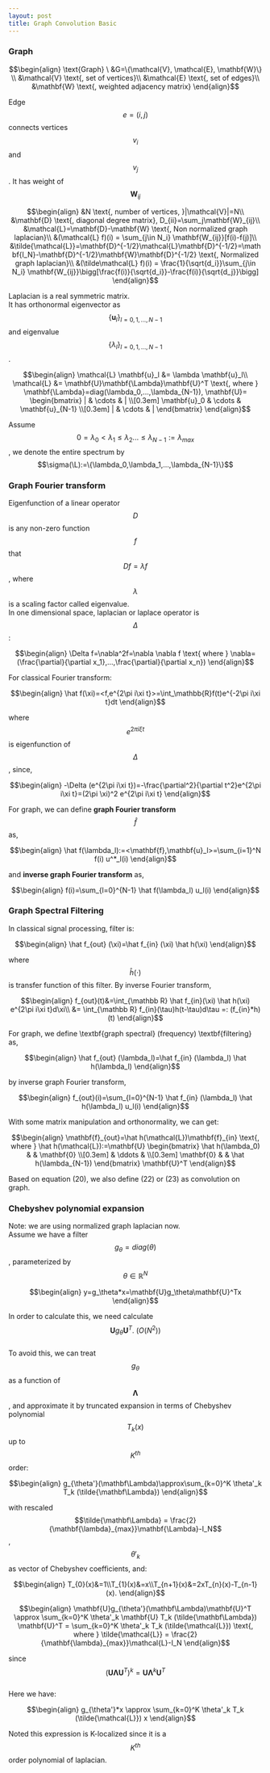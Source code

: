 ```yaml
---
layout: post
title: Graph Convolution Basic
---
```


### Graph

$$\begin{align}
\text{Graph} \ &G=\{\mathcal{V}, \mathcal{E}, \mathbf{W}\} \\
&\mathcal{V} \text{, set of vertices}\\
&\mathcal{E} \text{, set of edges}\\
&\mathbf{W} \text{, weighted adjacency matrix}
\end{align}$$  

Edge $$e=(i,j)$$ connects vertices $$v_i$$ and $$v_j$$. It has weight of $$\mathbf{W}_{ij}$$

$$\begin{align}
&N \text{, number of vertices, }|\mathcal{V}|=N\\
&\mathbf{D} \text{, diagonal degree matrix}, D_{ii}=\sum_j\mathbf{W}_{ij}\\
&\mathcal{L}=\mathbf{D}-\mathbf{W} \text{, Non normalized graph laplacian}\\
&(\mathcal{L} f)(i) = \sum_{j\in N_i} \mathbf{W_{ij}}[f(i)-f(j)]\\
&\tilde{\mathcal{L}}=\mathbf{D}^{-1/2}\mathcal{L}\mathbf{D}^{-1/2}=\mathbf{I_N}-\mathbf{D}^{-1/2}\mathbf{W}\mathbf{D}^{-1/2} \text{, Normalized graph laplacian}\\
&(\tilde\mathcal{L} f)(i) = \frac{1}{\sqrt{d_i}}\sum_{j\in N_i} \mathbf{W_{ij}}\bigg[\frac{f(i)}{\sqrt{d_i}}-\frac{f(i)}{\sqrt{d_j}}\bigg]
\end{align}$$  

Laplacian is a real symmetric matrix.  
It has orthonormal eigenvector as $$\{\mathbf{u}_l\}_{l=0,1,...,N-1}$$ and eigenvalue $$\{\lambda_l\}_{l=0,1,...,N-1}$$.  

$$\begin{align}
\mathcal{L} \mathbf{u}_l &= \lambda \mathbf{u}_l\\
\mathcal{L} &= \mathbf{U}\mathbf{\Lambda}\mathbf{U}^T \text{, where } \mathbf{\Lambda}=diag(\lambda_0,...,\lambda_{N-1}), 
\mathbf{U}= 
\begin{bmatrix}
        |            & \cdots & | \\[0.3em]
        \mathbf{u}_0 & \cdots & \mathbf{u}_{N-1} \\[0.3em]
        |            & \cdots & |
\end{bmatrix}
\end{align}$$  

Assume $$0=\lambda_0<\lambda_1\le\lambda_2...\le\lambda_{N-1}:=\lambda_{max}$$, we denote the entire spectrum by $$\sigma(\L):=\{\lambda_0,\lambda_1,...,\lambda_{N-1}\}$$  

### Graph Fourier transform
Eigenfunction of a linear operator $$D$$ is any non-zero function $$f$$ that $$Df=\lambda f$$, where $$\lambda$$ is a scaling factor called eigenvalue.  
In one dimensional space, laplacian or laplace operator is $$\Delta$$:

$$\begin{align}
\Delta f=\nabla^2f=\nabla \nabla f \text{ where } \nabla=(\frac{\partial}{\partial x_1},...,\frac{\partial}{\partial x_n})
\end{align}$$

For classical Fourier transform:

$$\begin{align}
\hat f(\xi)=<f,e^{2\pi i\xi t}>=\int_\mathbb{R}f(t)e^{-2\pi i\xi t}dt
\end{align}$$

where $$e^{2\pi i\xi t}$$ is eigenfunction of $$\Delta$$, since,

$$\begin{align}
-\Delta (e^{2\pi i\xi t})=-\frac{\partial^2}{\partial t^2}e^{2\pi i\xi t}=(2\pi \xi)^2 e^{2\pi i\xi t} 
\end{align}$$

For graph, we can define **graph Fourier transform**  $$\hat f$$ as,

$$\begin{align}
\hat f(\lambda_l):=<\mathbf{f},\mathbf{u}_l>=\sum_{i=1}^N f(i) u^*_l(i) 
\end{align}$$

and **inverse graph Fourier transform** as,

$$\begin{align}
f(i)=\sum_{l=0}^{N-1} \hat f(\lambda_l) u_l(i) 
\end{align}$$

### Graph Spectral Filtering
In classical signal processing, filter is:

$$\begin{align}
\hat f_{out} (\xi)=\hat f_{in} (\xi) \hat h(\xi) 
\end{align}$$

where $$\hat h(\cdot)$$ is transfer function of this filter. By inverse Fourier transform,

$$\begin{align}
f_{out}(t)&=\int_{\mathbb R} \hat f_{in}(\xi) \hat h(\xi) e^{2\pi i\xi t}d\xi\\
&= \int_{\mathbb R} f_{in}(\tau)h(t-\tau)d\tau =: (f_{in}*h)(t)
\end{align}$$

For graph, we define \textbf{graph spectral} (frequency) \textbf{filtering} as,

$$\begin{align}
\hat f_{out} (\lambda_l)=\hat f_{in} (\lambda_l) \hat h(\lambda_l) 
\end{align}$$

by inverse graph Fourier transform, 

$$\begin{align}
f_{out}(i)=\sum_{l=0}^{N-1} \hat f_{in} (\lambda_l) \hat h(\lambda_l) u_l(i)
\end{align}$$

With some matrix manipulation and orthonormality, we can get:

$$\begin{align}
\mathbf{f}_{out}=\hat h(\mathcal{L})\mathbf{f}_{in} \text{, where } \hat h(\mathcal{L}):=\mathbf{U}
\begin{bmatrix}
    \hat h(\lambda_0) &        & \mathbf{0} \\[0.3em]
                      & \ddots &  \\[0.3em]
    \mathbf{0}        &        & \hat h(\lambda_{N-1})
\end{bmatrix}
\mathbf{U}^T
\end{align}$$

Based on equation (20), we also define (22) or (23) as convolution on graph.

### Chebyshev polynomial expansion
Note: we are using normalized graph laplacian now.  
Assume we have a filter $$g_\theta = diag(\theta)$$, parameterized by $$\theta \in \mathbb R^N$$

$$\begin{align}
y=g_\theta*x=\mathbf{U}g_\theta\mathbf{U}^Tx
\end{align}$$

In order to calculate this, we need calculate $$\mathbf{U}g_\theta\mathbf{U}^T. ~ (O(N^2))$$  
To avoid this, we can treat $$g_\theta$$ as a function of $$\mathbf{\Lambda}$$, and approximate it by truncated expansion in terms of Chebyshev polynomial $$T_k(x)$$ up to $$K^{th}$$ order:

$$\begin{align}
g_{\theta'}(\mathbf\Lambda)\approx\sum_{k=0}^K \theta'_k T_k (\tilde{\mathbf\Lambda})
\end{align}$$

with rescaled $$\tilde{\mathbf\Lambda} = \frac{2}{\mathbf{\lambda}_{max}}\mathbf{\Lambda}-I_N$$, $$\theta'_k$$ as vector of Chebyshev coefficients, and:

$$\begin{align}
T_{0}(x)&=1\\T_{1}(x)&=x\\T_{n+1}(x)&=2xT_{n}(x)-T_{n-1}(x).
\end{align}$$


$$\begin{align}
\mathbf{U}g_{\theta'}(\mathbf\Lambda)\mathbf{U}^T \approx \sum_{k=0}^K \theta'_k \mathbf{U} T_k (\tilde{\mathbf\Lambda}) \mathbf{U}^T = \sum_{k=0}^K \theta'_k T_k (\tilde{\mathcal{L}}) \text{, where } \tilde{\mathcal{L}} = \frac{2}{\mathbf{\lambda}_{max}}\mathcal{L}-I_N
\end{align}$$

since $$(\mathbf{U}\mathbf{\Lambda}\mathbf{U}^T)^k=\mathbf{U}\mathbf{\Lambda}^k\mathbf{U}^T$$  
Here we have: 

$$\begin{align}
g_{\theta'}*x \approx \sum_{k=0}^K \theta'_k T_k (\tilde{\mathcal{L}}) x
\end{align}$$

Noted this expression is K-localized since it is a $$K^{th}$$ order polynomial of laplacian.
